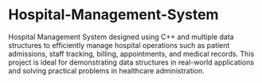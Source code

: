 # Hospital-Management-System
Hospital Management System designed using C++ and multiple data structures to efficiently manage hospital operations such as patient admissions, staff tracking, billing, appointments, and medical records. This project is ideal for demonstrating data structures in real-world applications and solving practical problems in healthcare administration.
